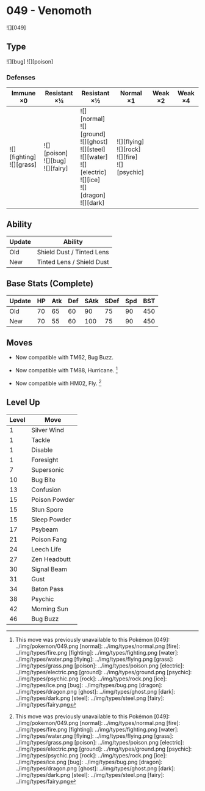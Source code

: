 # 049 - Venomoth
![][049]

## Type

![][bug]  ![][poison]

### Defenses

Immune ×0 | Resistant ×¼ | Resistant ×½ | Normal ×1 | Weak ×2 | Weak ×4
---       | ---          | ---          | ---       | ---     | ---
| ![][fighting]<br> ![][grass]<br> | ![][poison]<br> ![][bug]<br> ![][fairy]<br> | ![][normal]<br> ![][ground]<br> ![][ghost]<br> ![][steel]<br> ![][water]<br> ![][electric]<br> ![][ice]<br> ![][dragon]<br> ![][dark]<br> | ![][flying]<br> ![][rock]<br> ![][fire]<br> ![][psychic]<br> | | 

## Ability

Update | Ability
---    | ---
Old    | Shield Dust / Tinted Lens
New    | Tinted Lens / Shield Dust

## Base Stats (Complete)

Update | HP | Atk | Def | SAtk | SDef | Spd | BST
---    | ---| --- | --- | ---  | ---  | --- | ---
Old    | 70 |  65 |  60 |  90  |  75  |  90  |  450
New    | 70 |  55 |  60 |  100  |  75  |  90  |  450

## Moves

 - Now compatible with TM62, Bug Buzz.

 - Now compatible with TM88, Hurricane. [^1]

 - Now compatible with HM02, Fly. [^1]

## Level Up

Level | Move
---   | ---
  1   | Silver Wind
  1   | Tackle
  1   | Disable
  1   | Foresight
  7   | Supersonic
 10   | Bug Bite
 13   | Confusion
 15   | Poison Powder
 15   | Stun Spore
 15   | Sleep Powder
 17   | Psybeam
 21   | Poison Fang
 24   | Leech Life
 27   | Zen Headbutt
 30   | Signal Beam
 31   | Gust
 34   | Baton Pass
 38   | Psychic
 42   | Morning Sun
 46   | Bug Buzz

[^1]: This move was previously unavailable to this Pokémon
[049]: ../img/pokemon/049.png
[normal]: ../img/types/normal.png
[fire]: ../img/types/fire.png
[fighting]: ../img/types/fighting.png
[water]: ../img/types/water.png
[flying]: ../img/types/flying.png
[grass]: ../img/types/grass.png
[poison]: ../img/types/poison.png
[electric]: ../img/types/electric.png
[ground]: ../img/types/ground.png
[psychic]: ../img/types/psychic.png
[rock]: ../img/types/rock.png
[ice]: ../img/types/ice.png
[bug]: ../img/types/bug.png
[dragon]: ../img/types/dragon.png
[ghost]: ../img/types/ghost.png
[dark]: ../img/types/dark.png
[steel]: ../img/types/steel.png
[fairy]: ../img/types/fairy.png
